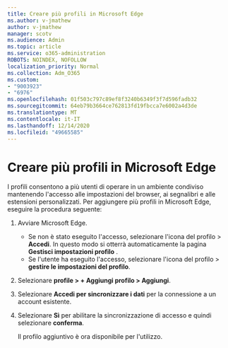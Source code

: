 ```yaml
---
title: Creare più profili in Microsoft Edge
ms.author: v-jmathew
author: v-jmathew
manager: scotv
ms.audience: Admin
ms.topic: article
ms.service: o365-administration
ROBOTS: NOINDEX, NOFOLLOW
localization_priority: Normal
ms.collection: Adm_O365
ms.custom:
- "9003923"
- "6976"
ms.openlocfilehash: 01f503c797c89ef8f3240b6349f3f7d596fadb32
ms.sourcegitcommit: 64eb79b3664ce762813fd19fbcca7e6002a4d3de
ms.translationtype: MT
ms.contentlocale: it-IT
ms.lasthandoff: 12/14/2020
ms.locfileid: "49665585"
---
```

# <a name="create-multiple-profiles-in-microsoft-edge"></a>Creare più profili in Microsoft Edge

I profili consentono a più utenti di operare in un ambiente condiviso mantenendo l'accesso alle impostazioni del browser, ai segnalibri e alle estensioni personalizzati. Per aggiungere più profili in Microsoft Edge, eseguire la procedura seguente:

1. Avviare Microsoft Edge.
    - Se non è stato eseguito l'accesso, selezionare l'icona del profilo > **Accedi**. In questo modo si otterrà automaticamente la pagina **Gestisci impostazioni profilo** .
    - Se l'utente ha eseguito l'accesso, selezionare l'icona del profilo > **gestire le impostazioni del profilo**.
2. Selezionare **profile > + Aggiungi profilo > Aggiungi**.
3. Selezionare **Accedi per sincronizzare i dati** per la connessione a un account esistente.
4. Selezionare **Sì** per abilitare la sincronizzazione di accesso e quindi selezionare **conferma**.

    Il profilo aggiuntivo è ora disponibile per l'utilizzo.
